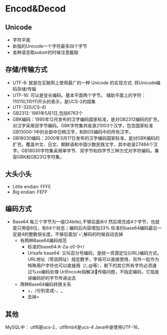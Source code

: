 # Encod&Decod
## Unicode
- 字符平面
- 新版的Unicode一个字符最多四个字节
- 各种语言取substr的时候注意截取
## 存储/传输方式
- UTF-8: 就是在互联网上使用最广的一种 Unicode 的实现方式. 将Unicode编码存储/传输
- UTF-16: 可以是变长编码。基本平面两个字节。 辅助平面上的字符：110110,110111开头的表示，是UCS-2的超集
- UTF-32(UCS-4)
- GB2312: 1981年5月1日,包括6763个
- GBK编码：1995年12月发布的汉字编码国家标准，是对GB2312编码的扩充，对汉字采用双字节编码。GBK字符集共收录21003个汉字，包含国家标准GB13000-1中的全部中日韩汉字，和BIG5编码中的所有汉字。
- GB18030编码：2000年3月17日发布的汉字编码国家标准，是对GBK编码的扩充，覆盖中文、日文、朝鲜语和中国少数民族文字，其中收录27484个汉字。GB18030字符集采用单字节、双字节和四字节三种方式对字符编码。兼容GBK和GB2312字符集。
## 大头小头
- Little endian: FFFE
- Big endian: FEFF
## 编码方式
- Base64
    每三个字节为一组(24bite),不够后面补0
    然后填充成4个字节，也就是只用低6位，有64个状态；编码后内容增加33%
    标准的base64编码最后一定是4的整数倍长度，不够后面加'=',解码的时候自动去掉
  - 有两种Base64编码规范
    - 标准的base64:A-Za-z0-9+/
    - Urlsafe base64: 又叫百分号编码，是统一资源定位(URL)编码方式。
        URL地址（常说网址）规定数字，字母可以直接使用，另外一批作为特殊用户字符也可以直接用（/,:@等），剩下的其它所有字符必须通过%xx编码处理
        UrlEncode指解决传输问题，不指定编码，它指是讲编码好的字节传递出去
  - 两种Base64编码转换关系
    - +，/分别变成-，_ 
    - 去掉=
## 其他
MySQL中： utf8是ucs-2，utf8mb4是ucs-4
Java中是使用UTF-16，